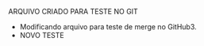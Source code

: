 ARQUIVO CRIADO PARA TESTE NO GIT
- Modificando arquivo para teste de merge no GitHub3.
- NOVO TESTE
